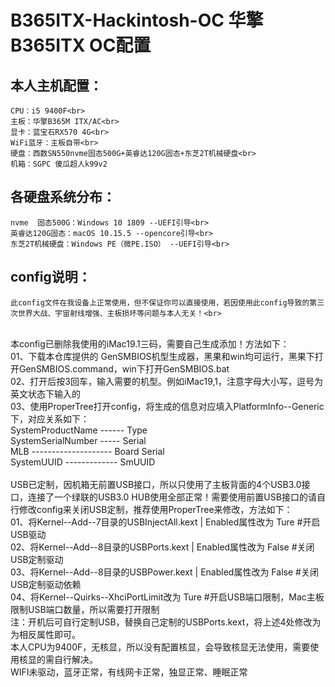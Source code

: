 B365ITX-Hackintosh-OC 华擎B365ITX OC配置
===
本人主机配置：
------------
	CPU：i5 9400F<br>
	主板：华擎B365M ITX/AC<br>
	显卡：蓝宝石RX570 4G<br>
	WiFi蓝牙：主板自带<br>
	硬盘：西数SN550nvme固态500G+英睿达120G固态+东芝2T机械硬盘<br>
	机箱：SGPC 傻瓜超人k99v2

各硬盘系统分布：<br>
------------
	nvme  固态500G：Windows 10 1809 --UEFI引导<br>
	英睿达120G固态：macOS 10.15.5 --opencore引导<br>
	东芝2T机械硬盘：Windows PE（微PE.ISO） --UEFI引导<br>

config说明：<br>
------------
	此config文件在我设备上正常使用，但不保证你可以直接使用，若因使用此config导致的第三次世界大战、宇宙射线增强、主板损坏等问题与本人无关！<br>
<br>
	本config已删除我使用的iMac19.1三码，需要自己生成添加！方法如下：<br>
		01、下载本仓库提供的 GenSMBIOS机型生成器，黑果和win均可运行，黑果下打开GenSMBIOS.command，win下打开GenSMBIOS.bat<br>
		02、打开后按3回车，输入需要的机型。例如iMac19,1，注意字母大小写，逗号为英文状态下输入的<br>
		03、使用ProperTree打开config，将生成的信息对应填入PlatformInfo--Generic下，对应关系如下：<br>
			SystemProductName ------ Type<br>
			SystemSerialNumber ----- Serial<br>
			MLB -------------------- Board Serial<br>
			SystemUUID ------------- SmUUID<br>
<br>
	USB已定制，因机箱无前置USB接口，所以只使用了主板背面的4个USB3.0接口，连接了一个绿联的USB3.0 HUB使用全部正常！需要使用前置USB接口的请自行修改config来关闭USB定制，推荐使用ProperTree来修改，方法如下：<br>
		01、将Kernel--Add--7目录的USBInjectAll.kext  |  Enabled属性改为 Ture  #开启USB驱动<br>
		02、将Kernel--Add--8目录的USBPorts.kext  |  Enabled属性改为 False  #关闭USB定制驱动<br>
		03、将Kernel--Add--8目录的USBPower.kext  |  Enabled属性改为 False  #关闭USB定制驱动依赖<br>
		04、将Kernel--Quirks--XhciPortLimit改为 Ture  #开启USB端口限制，Mac主板限制USB端口数量，所以需要打开限制<br>
		注：开机后可自行定制USB，替换自己定制的USBPorts.kext，将上述4处修改为为相反属性即可。
<br>
	本人CPU为9400F，无核显，所以没有配置核显，会导致核显无法使用，需要使用核显的需自行解决。<br>
	WIFI未驱动，蓝牙正常，有线网卡正常，独显正常、睡眠正常<br>
	